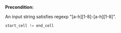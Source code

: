 **Precondition:**

An input string satisfies regexp "[a-h][1-8]-[a-h][1-8]".
```python
start_cell != end_cell
```